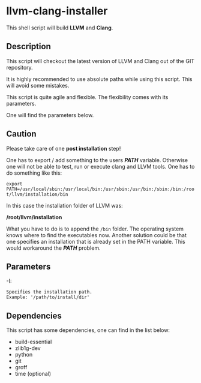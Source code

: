 # llvm-clang-installer

This shell script will build **LLVM** and **Clang**.

## Description

This script will checkout the latest version of LLVM and Clang out of the GIT repository.

It is highly recommended to use absolute paths while using this script. This will avoid some mistakes. 

This script is quite agile and flexible. The flexibility comes with its parameters. 

One will find the parameters below. 

## Caution

Please take care of one **post installation** step!

One has to export / add something to the users **_PATH_** variable. Otherwise one will not be able to test, run or execute clang and LLVM tools. One has to do something like this:

`export PATH=/usr/local/sbin:/usr/local/bin:/usr/sbin:/usr/bin:/sbin:/bin:/root/llvm/installation/bin`

In this case the installation folder of LLVM was:

**/root/llvm/installation**

What you have to do is to append the `/bin` folder. The operating system knows where to find the executables now. Another solution could be that one specifies an installation that is already set in the PATH variable. This would workaround the **_PATH_** problem.

## Parameters

-I:

    Specifies the installation path.
    Example: '/path/to/install/dir'

## Dependencies

This script has some dependencies, one can find in the list below:

- build-essential
- zlib1g-dev
- python
- git
- groff
- time (optional)